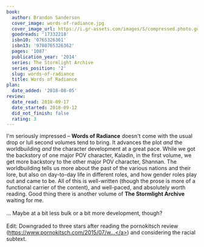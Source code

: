 ```yaml
---
book:
  author: Brandon Sanderson
  cover_image: words-of-radiance.jpg
  cover_image_url: https://i.gr-assets.com/images/S/compressed.photo.goodreads.com/books/1507307927l/17332218._SX98_.jpg
  goodreads: '17332218'
  isbn10: '0765326361'
  isbn13: '9780765326362'
  pages: '1087'
  publication_year: '2014'
  series: The Stormlight Archive
  series_position: '2'
  slug: words-of-radiance
  title: Words of Radiance
plan:
  date_added: '2018-08-05'
review:
  date_read: 2018-09-17
  date_started: 2018-09-12
  did_not_finish: false
  rating: 3
---
```


I'm seriously impressed – **Words of Radiance** doesn't come with the usual drop or lull second volumes tend to bring. It advances the plot *and* the worldbuilding *and* the character development at a great pace. While we got the backstory of one major POV character, Kaladin, in the first volume, we get more backstory to the other major POV character, Shannan. The worldbuilding tells us more about the past of the various nations and their lore, but also on day-to-day life in different roles, and how gender roles play out and came to be. All of this is well-written (though the prose is more of a functional carrier of the content), and well-paced, and absolutely worth reading. Good thing there is another volume of **The Stormlight Archive** waiting for me.<br /><br />… Maybe at a bit less bulk or a bit more development, though?<br /><br />Edit: Downgraded to three stars after reading the pornokitsch review (<a target="_blank" href="https://www.pornokitsch.com/2015/07/words-of-radiance-by-brandon-sanderson.html" rel="nofollow">https://www.pornokitsch.com/2015/07/w...</a>) and considering the racial subtext.
